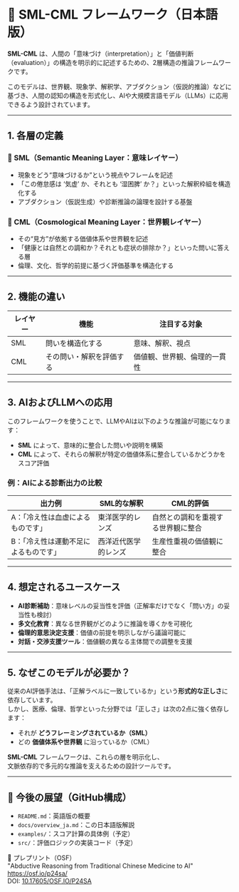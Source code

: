 # 📘 SML-CML フレームワーク（日本語版）

**SML-CML** は、人間の「意味づけ（interpretation）」と「価値判断（evaluation）」の構造を明示的に記述するための、2層構造の推論フレームワークです。

このモデルは、世界観、現象学、解釈学、アブダクション（仮説的推論）などに基づき、人間の認知の構造を形式化し、AIや大規模言語モデル（LLMs）に応用できるよう設計されています。

---

## 1. 各層の定義

### 🔹 SML（Semantic Meaning Layer：意味レイヤー）

- 現象をどう“意味づけるか”という視点やフレームを記述
- 「この倦怠感は ‘気虚’ か、それとも ‘湿困脾’ か？」といった解釈枠組を構造化する
- アブダクション（仮説生成）や診断推論の論理を設計する基盤

### 🔹 CML（Cosmological Meaning Layer：世界観レイヤー）

- その“見方”が依拠する価値体系や世界観を記述
- 「健康とは自然との調和か？それとも症状の排除か？」といった問いに答える層
- 倫理、文化、哲学的前提に基づく評価基準を構造化する

---

## 2. 機能の違い

| レイヤー | 機能                      | 注目する対象                         |
|----------|---------------------------|--------------------------------------|
| SML      | 問いを構造化する           | 意味、解釈、視点                     |
| CML      | その問い・解釈を評価する   | 価値観、世界観、倫理的一貫性        |

---

## 3. AIおよびLLMへの応用

このフレームワークを使うことで、LLMやAIは以下のような推論が可能になります：

- **SML** によって、意味的に整合した問いや説明を構築
- **CML** によって、それらの解釈が特定の価値体系に整合しているかどうかをスコア評価

### 例：AIによる診断出力の比較

| 出力例 | SML的な解釈                         | CML的評価                         |
|--------|--------------------------------------|----------------------------------|
| A：「冷え性は血虚によるものです」            | 東洋医学的レンズ                 | 自然との調和を重視する世界観に整合 |
| B：「冷え性は運動不足によるものです」        | 西洋近代医学的レンズ             | 生産性重視の価値観に整合          |

---

## 4. 想定されるユースケース

- **AI診断補助**：意味レベルの妥当性を評価（正解率だけでなく「問い方」の妥当性も検討）
- **多文化教育**：異なる世界観がどのように推論を導くかを可視化
- **倫理的意思決定支援**：価値の前提を明示しながら議論可能に
- **対話・交渉支援ツール**：価値観の異なる主体間での調整を支援

---

## 5. なぜこのモデルが必要か？

従来のAI評価手法は、「正解ラベルに一致しているか」という**形式的な正しさ**に依存しています。  
しかし、医療、倫理、哲学といった分野では「正しさ」は次の2点に強く依存します：

- それが **どうフレーミングされているか（SML）**
- どの **価値体系や世界観** に沿っているか（CML）

**SML-CML** フレームワークは、これらの層を明示化し、  
文脈依存的で多元的な推論を支えるための設計ツールです。

---

## 🔧 今後の展望（GitHub構成）

- `README.md`：英語版の概要  
- `docs/overview_ja.md`：この日本語版解説  
- `examples/`：スコア計算の具体例（予定）  
- `src/`：評価ロジックの実装コード（予定）


📄 プレプリント（OSF）  
"Abductive Reasoning from Traditional Chinese Medicine to AI"  
https://osf.io/p24sa/  
DOI: [10.17605/OSF.IO/P24SA](https://doi.org/10.17605/OSF.IO/P24SA)
